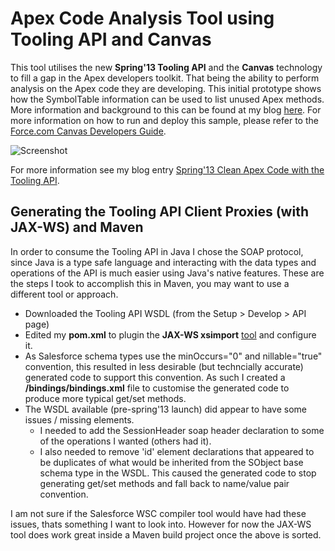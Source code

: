Apex Code Analysis Tool using Tooling API and Canvas
====================================================

This tool utilises the new **Spring'13 Tooling API** and the **Canvas** technology to fill a gap in the Apex developers toolkit. That being the ability to perform analysis on the Apex code they are developing. This initial prototype shows how the SymbolTable information can be used to list unused Apex methods. More information and background to this can be found at my blog [here](http://andrewfawcett.wordpress.com/2013/02/02/spring13-clean-apex-code-with-the-tooling-api). For more information on how to run and deploy this sample, please refer to the [Force.com Canvas Developers Guide](http://www.salesforce.com/us/developer/docs/platform_connect/index.htm).

![Screenshot](http://andrewfawcett.files.wordpress.com/2013/02/apexanalysis.png)

For more information see my blog entry [Spring'13 Clean Apex Code with the Tooling API](https://andyinthecloud.com/2013/02/02/spring-cleaning-apex-code-with-the-tooling-api/).

Generating the Tooling API Client Proxies (with JAX-WS) and Maven
-----------------------------------------------------------------

In order to consume the Tooling API in Java I chose the SOAP protocol, since Java is a type safe language and interacting with the data types and operations of the API is much easier using Java's native features. These are the steps I took to accomplish this in Maven, you may want to use a different tool or approach.

- Downloaded the Tooling API WSDL (from the Setup > Develop > API page)
- Edited my **pom.xml** to plugin the **JAX-WS xsimport** [tool](http://jax-ws-commons.java.net/jaxws-maven-plugin/wsimport-mojo.html) and configure it.
- As Salesforce schema types use the minOccurs="0" and nillable="true" convention, this resulted in less desirable (but techncially accurate) generated code to support this convention. As such I created a **/bindings/bindings.xml** file to customise the generated code to produce more typical get/set methods.
- The WSDL available (pre-spring'13 launch) did appear to have some issues / missing elements. 
  - I needed to add the SessionHeader soap header declaration to some of the operations I wanted (others had it). 
  - I also needed to remove 'id' element declarations that appeared to be duplicates of what would be inherited from the SObject base schema type in the WSDL. This caused the generated code to stop generating get/set methods and fall back to name/value pair convention.

I am not sure if the Salesforce WSC compiler tool would have had these issues, thats something I want to look into. However for now the JAX-WS tool does work great inside a Maven build project once the above is sorted.
